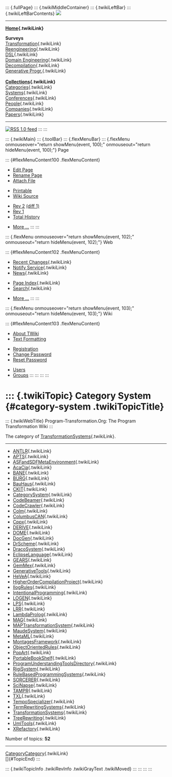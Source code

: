 ::: {.fullPage}
::: {.twikiMiddleContainer}
::: {.twikiLeftBar}
::: {.twikiLeftBarContents}
![](../pub/transformation.gif)

------------------------------------------------------------------------

**[Home](WebHome){.twikiLink}**

**Surveys**\
[Transformation](ProgramTransformation){.twikiLink}\
[Reengineering](ReengineeringWiki){.twikiLink}\
[DSL](DomainSpecificLanguages){.twikiLink}\
[Domain Engineering](DomainEngineering){.twikiLink}\
[Decompilation](DeCompilation){.twikiLink}\
[Generative Progr.](GenerativeProgrammingWiki){.twikiLink}\
\
**[Collections](CategoryCollection){.twikiLink}**\
[Categories](CategoryCategory){.twikiLink}\
[Systems](TransformationSystems){.twikiLink}\
[Conferences](TransformationConferences){.twikiLink}\
[People](TransformationPeople){.twikiLink}\
[Companies](TransformationCompanies){.twikiLink}\
[Papers](CategoryPaper){.twikiLink}

------------------------------------------------------------------------

[![](../pub/rss.gif "RSS 1.0 feed")](WebRss@skin=rss)
:::
:::

::: {.twikiMain}
::: {.toolBar}
::: {.flexMenuBar}
::: {.flexMenu onmouseover="return showMenu(event, 100);" onmouseout="return hideMenu(event, 100);"}
Page

::: {#flexMenuContent100 .flexMenuContent}
-   [Edit
    Page](http://www.program-transformation.org/edit/Transform/CategorySystem?t=1536826310)
-   [Rename
    Page](http://www.program-transformation.org/rename/Transform/CategorySystem)
-   [Attach
    File](http://www.program-transformation.org/attach/Transform/CategorySystem)

<!-- -->

-   [Printable](http://www.program-transformation.org/view/Transform/CategorySystem?skin=print.pattern)
-   [Wiki
    Source](http://www.program-transformation.org/view/Transform/CategorySystem?skin=text&raw=on&contenttype=text/plain)

<!-- -->

-   [Rev
    2](http://www.program-transformation.org/view/Transform/CategorySystem?rev=1.2)
    [(diff 1)](http://www.program-transformation.org/rdiff/Transform/CategorySystem?rev1=1.2&rev2=1.1)
-   [Rev
    1](http://www.program-transformation.org/view/Transform/CategorySystem?rev=1.1)
-   [Total
    History](http://www.program-transformation.org/rdiff/Transform/CategorySystem)

<!-- -->

-   [More
    \...](http://www.program-transformation.org/oops/Transform/CategorySystem?template=oopsmore&param1=1.2&param2=1.2)
:::
:::

::: {.flexMenu onmouseover="return showMenu(event, 102);" onmouseout="return hideMenu(event, 102);"}
Web

::: {#flexMenuContent102 .flexMenuContent}
-   [Recent Changes](WebChanges){.twikiLink}
-   [Notify Service](WebNotify){.twikiLink}
-   [News](WebNews){.twikiLink}

<!-- -->

-   [Page Index](WebIndex){.twikiLink}
-   [Search](WebSearch){.twikiLink}

<!-- -->

-   [More
    \...](http://www.program-transformation.org/oops/Transform/CategorySystem?template=oopsmore&param1=1.2&param2=1.2)
:::
:::

::: {.flexMenu onmouseover="return showMenu(event, 103);" onmouseout="return hideMenu(event, 103);"}
Wiki

::: {#flexMenuContent103 .flexMenuContent}
-   [About
    TWiki](http://www.program-transformation.org/view/TWiki/WebHome)
-   [Text
    Formatting](http://www.program-transformation.org/view/TWiki/TextFormattingRules)

<!-- -->

-   [Registration](http://www.program-transformation.org/view/TWiki/TWikiRegistration)
-   [Change
    Password](http://www.program-transformation.org/view/TWiki/ChangePassword)
-   [Reset
    Password](http://www.program-transformation.org/view/TWiki/ResetPassword)

<!-- -->

-   [Users](http://www.program-transformation.org/view/Main/TWikiUsers)
-   [Groups](http://www.program-transformation.org/view/Main/TWikiGroups)
:::
:::
:::
:::

::: {.twikiTopic}
Category System {#category-system .twikiTopicTitle}
===============

::: {.twikiWebTitle}
Program-Transformation.Org: The Program Transformation Wiki
:::

The category of
[TransformationSystems](TransformationSystems){.twikiLink}.

------------------------------------------------------------------------

-   [ANTLR](ANTLR){.twikiLink}
-   [APTS](APTS){.twikiLink}
-   [ASFandSDFMetaEnvironment](ASFandSDFMetaEnvironment){.twikiLink}
-   [AcaCia](AcaCia){.twikiLink}
-   [BANE](BANE){.twikiLink}
-   [BURG](BURG){.twikiLink}
-   [BauHaus](BauHaus){.twikiLink}
-   [CKIT](CKIT){.twikiLink}
-   [CategorySystem](CategorySystem){.twikiLink}
-   [CodeBeamer](CodeBeamer){.twikiLink}
-   [CodeCrawler](CodeCrawler){.twikiLink}
-   [Colm](Colm){.twikiLink}
-   [ColumbusCAN](ColumbusCAN){.twikiLink}
-   [Cppx](Cppx){.twikiLink}
-   [DERIVE](DERIVE){.twikiLink}
-   [DOME](DOME){.twikiLink}
-   [DocGen](DocGen){.twikiLink}
-   [DrScheme](DrScheme){.twikiLink}
-   [DracoSystem](DracoSystem){.twikiLink}
-   [EclipseLanguage](EclipseLanguage){.twikiLink}
-   [GEARS](GEARS){.twikiLink}
-   [GemMex](GemMex){.twikiLink}
-   [GenerativeTools](GenerativeTools){.twikiLink}
-   [HeVeA](HeVeA){.twikiLink}
-   [HigherOrderCompilationProject](HigherOrderCompilationProject){.twikiLink}
-   [IlogRules](IlogRules){.twikiLink}
-   [IntentionalProgramming](IntentionalProgramming){.twikiLink}
-   [LOGEN](LOGEN){.twikiLink}
-   [LPS](LPS){.twikiLink}
-   [LRR](LRR){.twikiLink}
-   [LambdaProlog](LambdaProlog){.twikiLink}
-   [MAG](MAG){.twikiLink}
-   [MAPTransformationSystem](MAPTransformationSystem){.twikiLink}
-   [MaudeSystem](MaudeSystem){.twikiLink}
-   [MetaML](MetaML){.twikiLink}
-   [MontagesFramework](MontagesFramework){.twikiLink}
-   [ObjectOrientedRules](ObjectOrientedRules){.twikiLink}
-   [PopArt](PopArt){.twikiLink}
-   [PortableBookShelf](PortableBookShelf){.twikiLink}
-   [ProgramUnderstandingToolsDirectory](ProgramUnderstandingToolsDirectory){.twikiLink}
-   [RigiSystem](RigiSystem){.twikiLink}
-   [RuleBasedProgrammingSystems](RuleBasedProgrammingSystems){.twikiLink}
-   [SORCERER](SORCERER){.twikiLink}
-   [SciNapse](SciNapse){.twikiLink}
-   [TAMPR](TAMPR){.twikiLink}
-   [TXL](TXL){.twikiLink}
-   [TempoSpecializer](TempoSpecializer){.twikiLink}
-   [TermRewritingSystems](TermRewritingSystems){.twikiLink}
-   [TransformationSystems](TransformationSystems){.twikiLink}
-   [TreeRewriting](TreeRewriting){.twikiLink}
-   [UmlTools](UmlTools){.twikiLink}
-   [XRefactory](XRefactory){.twikiLink}

Number of topics: **52**

------------------------------------------------------------------------

[CategoryCategory](CategoryCategory){.twikiLink}\
[]{#TopicEnd}
:::

::: {.twikiTopicInfo .twikiRevInfo .twikiGrayText .twikiMoved}
:::
:::
:::
:::
